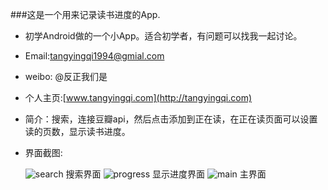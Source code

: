 ###这是一个用来记录读书进度的App.
- 初学Android做的一个小App。适合初学者，有问题可以找我一起讨论。
- Email:tangyingqi1994@gmial.com
- weibo: @反正我们是
- 个人主页:[www.tangyingqi.com](http://tangyingqi.com)
- 简介：搜索，连接豆瓣api，然后点击添加到正在读，在正在读页面可以设置读的页数，显示读书进度。
- 界面截图:

  ![search](http://i1.tietuku.com/da0c5e24a7b97b8e.png)
搜索界面
  ![progress](http://i1.tietuku.com/5f547a0263e46e59.png)
显示进度界面
  ![main](http://i1.tietuku.com/2763e5bfc542f936.png)
主界面
